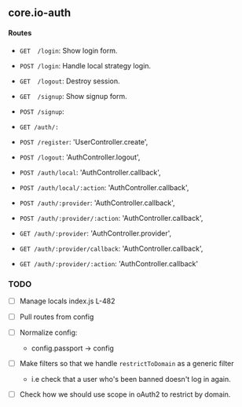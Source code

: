 ## core.io-auth


#### Routes

- `GET  /login`: Show login form.
- `POST /login`: Handle local strategy login.
- `GET  /logout`: Destroy session.
- `GET  /signup`: Show signup form.
- `POST /signup`:
- `GET /auth/:`


- `POST /register`: 'UserController.create',
- `POST /logout`:  'AuthController.logout',

- `POST /auth/local`: 'AuthController.callback',
- `POST /auth/local/:action`: 'AuthController.callback',

- `POST /auth/:provider`: 'AuthController.callback',
- `POST /auth/:provider/:action`: 'AuthController.callback',

- `GET /auth/:provider`: 'AuthController.provider',
- `GET /auth/:provider/callback`: 'AuthController.callback',
- `GET /auth/:provider/:action`: 'AuthController.callback'


### TODO
- [ ] Manage locals index.js L-482
- [ ] Pull routes from config
- [ ] Normalize config:
    - config.passport -> config
- [ ] Make filters so that we handle `restrictToDomain` as a generic filter
    - i.e check that a user who's been banned doesn't log in again.
- [ ] Check how we should use scope in oAuth2 to restrict by domain.


<!--
https://github.com/trailsjs/sails-permissions
-->
